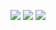 ![](https://files.catbox.moe/whzdme.png)
![](https://files.catbox.moe/3lvssb.jpeg)
![](https://files.catbox.moe/2v8otc.png)
